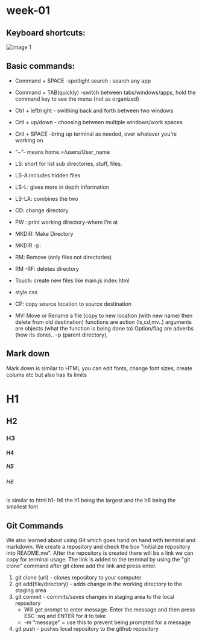 # week-01

## Keyboard shortcuts:

![image 1](https://media1.tenor.com/images/ccd73a0d0f3a8b600167eea0f4091c1d/tenor.gif?itemid=12585039)

## Basic commands:

 

* Command + SPACE -spotlight search : search any app
* Command + TAB(quickly) -switch between tabs/windows/apps, hold the command key to see the menu {not as organized}
* Ctrl + left/right - swithing back and forth between two windows
* Crtl + up/down - choosing between multiple windows/work spaces
* Crtl + SPACE -bring up terminal as needed, over whatever you’re working on.
* “~”- means home.=/users/User_name
* LS: short for list sub directories, stuff, files.
* LS-A:includes hidden files
* LS-L: gives more in depth information 
  
* LS-LA: combines the two
  
* CD: change directory
* PW : print working directory-where I’m at
* MKDIR: Make Directory
* MKDIR -p:
* RM: Remove (only files not directories)
* RM -RF: deletes directory
* Touch: create new files like main.js index.html 
* style.css
* CP: copy source location to source destination
* MV: Move or Rename a file (copy to new location (with new name) then delete from old destination)
functions are action (ls,cd,mv..)
arguments are objects (what the function is being done to)
Option/flag are adverbs (how its done).. -p (parent directory),

## Mark down

Mark down is similar to HTML you can edit fonts, change font sizes, create colums etc but also has its limits

# H1
## H2
### H3
#### H4
##### H5
###### H6 

is similar to html h1- h6 the h1 being the largest and the h6 being the smallest font 

## Git Commands ##

We also learned about using Git which goes hand on hand with terminal and markdown. We create a repository and check the box "initialize repository into README.me". After the repository is created there will be a link we can copy for terminal usage. The link is added  to the terminal by using the "git clone" command after git clone add the link and press enter. 
    
1. git clone (url) - clones repository to your computer
2. git add(file/directory) - adds change in the working directory to the staging area
3. git commit - commits/saves changes in staging area to the local repository
   * Will get prompt to enter message. Enter the message and then press ESC :wq and ENTER for it to take
   * -m  "message" = use this to prevent being prompted for a message
4. git push - pushes local repository to the github repository